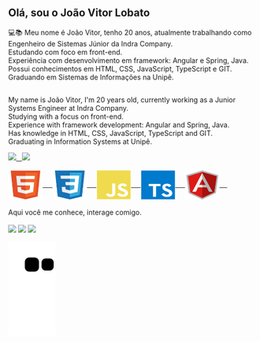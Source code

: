 ## Olá, sou o João Vitor Lobato

💻📚
Meu nome é João Vitor, tenho 20 anos, atualmente trabalhando como Engenheiro de Sistemas Júnior da Indra Company. <br>
Estudando com foco em front-end. <br>
Experiência com desenvolvimento em framework: Angular e Spring, Java. <br>
Possui conhecimentos em HTML, CSS, JavaScript, TypeScript e GIT. <br>
Graduando em Sistemas de Informações na Unipê.
##

My name is João Vitor, I'm 20 years old, currently working as a Junior Systems Engineer at Indra Company. <br>
Studying with a focus on front-end. <br>
Experience with framework development: Angular and Spring, Java. <br>
Has knowledge in HTML, CSS, JavaScript, TypeScript and GIT. <br>
Graduating in Information Systems at Unipê.
    
 <div>
  <a href="https://github.com/Jo40519">
  <img height="180em" src="https://github-readme-stats.vercel.app/api?username=Jo40519&show_icons=true&theme=dark&include_all_commits=true&count_private=true"/> &nbsp;
  <img height="180em" src="https://github-readme-stats.vercel.app/api/top-langs/?username=Jo40519&layout=compact&langs_count=7&theme=dark"/>
   
</div>
  <div style="display: inline_block"><br>
  <img align="center" alt="joao-HTML" height="60" width="70" src="https://raw.githubusercontent.com/devicons/devicon/master/icons/html5/html5-original.svg"> &nbsp; &nbsp;
  <img align="center" alt="joao-CSS" height="60" width="70" src="https://raw.githubusercontent.com/devicons/devicon/master/icons/css3/css3-original.svg"> &nbsp; &nbsp;
  <img align="center" alt="joao-Js" height="60" width="70" src="https://raw.githubusercontent.com/devicons/devicon/master/icons/javascript/javascript-plain.svg"> &nbsp; &nbsp;
  <img align="center" alt="joao-Ts" height="60" width="70" src="https://raw.githubusercontent.com/devicons/devicon/master/icons/typescript/typescript-plain.svg"> &nbsp; &nbsp;
  <img align="center" alt="jogo-angular" height="60" width="70" src="https://raw.githubusercontent.com/devicons/devicon/master/icons/angularjs/angularjs-original.svg"> &nbsp; &nbsp; <br>  <br>
<a>Aqui você me conhece, interage comigo.<a> <br> <br>
<div>
  <a href="https://instagram.com/ancient.dreams" target="_blank"><img src="https://img.shields.io/badge/-Instagram-%23E4405F?style=for-the-badge&logo=instagram&logoColor=white" target="_blank"></a>
 	  <a href="https://www.linkedin.com/in/jo%C3%A3o-vitor-lobato-baa495203/" target="_blank"><img src="https://img.shields.io/badge/-LinkedIn-%230077B5?style=for-the-badge&logo=linkedin&logoColor=white" target="_blank"></a>
 <a href="https://https://gitlab.com/Jo40519" target="_blank"><img src="https://img.shields.io/badge/-GitLab-%23E4405F?style=for-the-badge&logo=gitlab&logoColor=white" target="_blank"></a>
 
   ![Snake animation](https://github.com/Jo40519/Jo40519/blob/output/github-contribution-grid-snake.svg)

 
</div>
